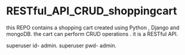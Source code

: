 # RESTful_API_CRUD_shoppingcart
this REPO contains a shopping cart created using Python , Django and mongoDB. the cart can perform CRUD operations . it is a RESTful API.

superuser id- admin.
superuser pwd- admin.
